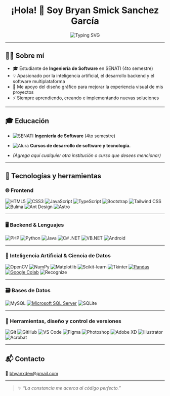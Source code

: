 <h1 align="center">¡Hola! 👋 Soy Bryan Smick Sanchez García</h1>

<p align="center">
  <img src="https://readme-typing-svg.herokuapp.com?font=Fira+Code&weight=500&size=22&pause=1000&color=00F7FF&center=true&vCenter=true&width=800&lines=Desarrollador+de+software+fullstack;Apasionado+por+la+IA+y+el+backend;Creativo+con+apoyo+en+diseño+gráfico" alt="Typing SVG" />
</p>

---

## 👨‍💻 Sobre mí

- 🎓 Estudiante de **Ingeniería de Software** en SENATI (4to semestre)
- 💡 Apasionado por la inteligencia artificial, el desarrollo backend y el software multiplataforma
- 🎨 Me apoyo del diseño gráfico para mejorar la experiencia visual de mis proyectos
- ⚡ Siempre aprendiendo, creando e implementando nuevas soluciones

---

## 🎓 Educación

- ![SENATI](https://img.shields.io/badge/SENATI-00BFFF?logo=data:image/png;base64,iVBORw0KGgoAAAANSUhEUgAAACAAAAcCAIAAADnKzRfAAAAxElEQVRIDbWBAQEAAAABIP6P8TBBQ4RBgAAAB/5qgtFBLMygAAAABJRU5ErkJggg==) **Ingeniería de Software** (4to semestre)
- ![Alura](https://img.shields.io/badge/Alura-00C4A0?logo=data:image/png;base64,iVBORw0KGgoAAAANSUhEUgAAAFgAAAB5CAIAAAAiF8huAAAAWElEQVRIDbXBAQEAAAABIP6P8TBBQ4RBgAAAB/5qgtFBLMygAAAABJRU5ErkJggg==) **Cursos de desarrollo de software y tecnología.**

- *(Agrega aquí cualquier otra institución o curso que desees mencionar)*

---

## 🧠 Tecnologías y herramientas

### 🌐 Frontend

![HTML5](https://img.shields.io/badge/HTML5-E34F26?logo=html5&logoColor=white) 
![CSS3](https://img.shields.io/badge/CSS3-1572B6?logo=css3&logoColor=white) 
![JavaScript](https://img.shields.io/badge/JavaScript-F7DF1E?logo=javascript&logoColor=black) 
![TypeScript](https://img.shields.io/badge/TypeScript-3178C6?logo=typescript&logoColor=white) 
![Bootstrap](https://img.shields.io/badge/Bootstrap-7952B3?logo=bootstrap&logoColor=white) 
![Tailwind CSS](https://img.shields.io/badge/TailwindCSS-06B6D4?logo=tailwindcss&logoColor=white) 
![Bulma](https://img.shields.io/badge/Bulma-00D1B2?logo=bulma&logoColor=white) 
![Ant Design](https://img.shields.io/badge/AntDesign-0170FE?logo=antdesign&logoColor=white) 
![Astro](https://img.shields.io/badge/Astro-000000?logo=astro&logoColor=white) 

---

### 🖥️ Backend & Lenguajes

![PHP](https://img.shields.io/badge/PHP-777BB4?logo=php&logoColor=white) 
![Python](https://img.shields.io/badge/Python-3776AB?logo=python&logoColor=white) 
![Java](https://img.shields.io/badge/Java-ED8B00?logo=openjdk&logoColor=white) 
![C# .NET](https://img.shields.io/badge/C%23-512BD4?logo=csharp&logoColor=white) 
![VB.NET](https://img.shields.io/badge/VB.NET-512BD4?logo=dotnet&logoColor=white) 
![Android](https://img.shields.io/badge/Android-3DDC84?logo=android&logoColor=white) 

---

### 🧠 Inteligencia Artificial & Ciencia de Datos

![OpenCV](https://img.shields.io/badge/OpenCV-5C3EE8?logo=opencv&logoColor=white) 
![NumPy](https://img.shields.io/badge/NumPy-013243?logo=numpy&logoColor=white) 
![Matplotlib](https://img.shields.io/badge/Matplotlib-11557C?logo=matplotlib&logoColor=white) 
![Scikit-learn](https://img.shields.io/badge/Scikit--Learn-F7931E?logo=scikit-learn&logoColor=white) 
![Tkinter](https://img.shields.io/badge/Tkinter-%23FFB400?logo=python&logoColor=white) 
[![Pandas](https://img.shields.io/badge/Pandas-150458?logo=pandas&logoColor=fff)](#) 
[![Google Colab](https://img.shields.io/badge/Google%20Colab-F9AB00?logo=googlecolab&logoColor=fff)](#) 
![Recognize](https://img.shields.io/badge/Recognize-AI-blueviolet) 

---

### 🗃️ Bases de Datos

![MySQL](https://img.shields.io/badge/MySQL-4479A1?logo=mysql&logoColor=white) 
[![Microsoft SQL Server](https://custom-icon-badges.demolab.com/badge/Microsoft%20SQL%20Server-CC2927?logo=mssqlserver-white&logoColor=white)](#) 
![SQLite](https://img.shields.io/badge/SQLite-003B57?logo=sqlite&logoColor=white) 

---

### 🧩 Herramientas, diseño y control de versiones

![Git](https://img.shields.io/badge/Git-F05032?logo=git&logoColor=white) 
![GitHub](https://img.shields.io/badge/GitHub-181717?logo=github&logoColor=white) 
![VS Code](https://img.shields.io/badge/VS%20Code-007ACC?logo=visualstudiocode&logoColor=white) 
![Figma](https://img.shields.io/badge/Figma-F24E1E?logo=figma&logoColor=white) 
![Photoshop](https://img.shields.io/badge/Photoshop-31A8FF?logo=adobephotoshop&logoColor=white) 
![Adobe XD](https://img.shields.io/badge/Adobe%20XD-FF61F6?logo=adobexd&logoColor=white) 
![Illustrator](https://img.shields.io/badge/Illustrator-FF9A00?logo=adobeillustrator&logoColor=white) 
![Acrobat](https://img.shields.io/badge/Acrobat-EC1C24?logo=adobeacrobatreader&logoColor=white) 

---

## 📬 Contacto

📧 [bhyanxdev@gmail.com](mailto:bhyanxdev@gmail.com)

---

> ✨ *“La constancia me acerca al código perfecto.”*
